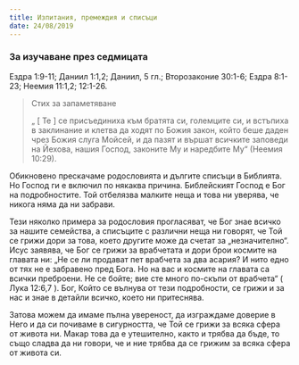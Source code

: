 ```yaml
---
title: Изпитания, премеждия и списъци
date: 24/08/2019
---
```


### За изучаване през седмицата
Ездра 1:9-11; Даниил 1:1,2; Даниил, 5 гл.; Второзаконие 30:1-6; Ездра 8:1-23; Неемия 11:1,2; 12:1-26.

> <p>Стих за запаметяване</p>
> „ [ Те ] се присъединиха към братята си, големците си, и встъпиха в заклинание и клетва да ходят по Божия закон, който беше даден чрез Божия слуга Мойсей, и да пазят и вършат всичките заповеди на Йехова, нашия Господ, законите Му и наредбите Му“ (Неемия 10:29).

Обикновено прескачаме родословията и дългите списъци в Библията. Но Господ ги е включил по някаква причина. Библейският Господ е Бог на подробностите. Той отбелязва малките неща и това ни уверява, че никога няма да ни забрави.

Тези няколко примера за родословия прогласяват, че Бог знае всичко за нашите семейства, а списъците с различни неща ни говорят, че Той се грижи дори за това, което другите може да счетат за „незначително“. Исус заявява, че Бог се грижи за врабчетата и дори брои космите на главата ни: „Не се ли продават пет врабчета за два асария? И нито едно от тях не е забравено пред Бога. Но на вас и космите на главата са всички преброени. Не се бойте; вие сте много по-скъпи от врабчета“ ( Лука 12:6,7 ). Бог, Който се вълнува от тези подробности, се грижи и за нас и знае в детайли всичко, което ни притеснява.

Затова можем да имаме пълна увереност, да изграждаме доверие в Него и да си почиваме в сигурността, че Той се грижи за всяка сфера от живота ни. Макар това да е утешително, както и трябва да бъде, то също сладва да ни говори, че и ние трябва да се грижим за всяка сфера от живота си.